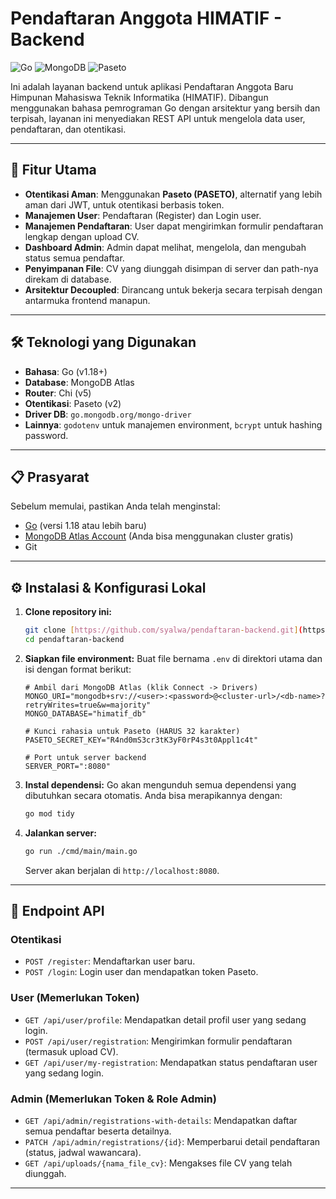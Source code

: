 # Pendaftaran Anggota HIMATIF - Backend

![Go](https://img.shields.io/badge/Go-00ADD8?style=for-the-badge&logo=go&logoColor=white)
![MongoDB](https://img.shields.io/badge/MongoDB-47A248?style=for-the-badge&logo=mongodb&logoColor=white)
![Paseto](https://img.shields.io/badge/Paseto-000000?style=for-the-badge&logo=paseto&logoColor=white)

Ini adalah layanan backend untuk aplikasi Pendaftaran Anggota Baru Himpunan Mahasiswa Teknik Informatika (HIMATIF). Dibangun menggunakan bahasa pemrograman Go dengan arsitektur yang bersih dan terpisah, layanan ini menyediakan REST API untuk mengelola data user, pendaftaran, dan otentikasi.

---

## 🚀 Fitur Utama

- **Otentikasi Aman**: Menggunakan **Paseto (PASETO)**, alternatif yang lebih aman dari JWT, untuk otentikasi berbasis token.
- **Manajemen User**: Pendaftaran (Register) dan Login user.
- **Manajemen Pendaftaran**: User dapat mengirimkan formulir pendaftaran lengkap dengan upload CV.
- **Dashboard Admin**: Admin dapat melihat, mengelola, dan mengubah status semua pendaftar.
- **Penyimpanan File**: CV yang diunggah disimpan di server dan path-nya direkam di database.
- **Arsitektur Decoupled**: Dirancang untuk bekerja secara terpisah dengan antarmuka frontend manapun.

---

## 🛠️ Teknologi yang Digunakan

- **Bahasa**: Go (v1.18+)
- **Database**: MongoDB Atlas
- **Router**: Chi (v5)
- **Otentikasi**: Paseto (v2)
- **Driver DB**: `go.mongodb.org/mongo-driver`
- **Lainnya**: `godotenv` untuk manajemen environment, `bcrypt` untuk hashing password.

---

## 📋 Prasyarat

Sebelum memulai, pastikan Anda telah menginstal:
- [Go](https://golang.org/doc/install) (versi 1.18 atau lebih baru)
- [MongoDB Atlas Account](https://www.mongodb.com/cloud/atlas) (Anda bisa menggunakan cluster gratis)
- Git

---

## ⚙️ Instalasi & Konfigurasi Lokal

1.  **Clone repository ini:**
    ```bash
    git clone [https://github.com/syalwa/pendaftaran-backend.git](https://github.com/syalwa/pendaftaran-backend.git)
    cd pendaftaran-backend
    ```

2.  **Siapkan file environment:**
    Buat file bernama `.env` di direktori utama dan isi dengan format berikut:
    ```env
    # Ambil dari MongoDB Atlas (klik Connect -> Drivers)
    MONGO_URI="mongodb+srv://<user>:<password>@<cluster-url>/<db-name>?retryWrites=true&w=majority"
    MONGO_DATABASE="himatif_db"

    # Kunci rahasia untuk Paseto (HARUS 32 karakter)
    PASETO_SECRET_KEY="R4nd0mS3cr3tK3yF0rP4s3t0Appl1c4t"

    # Port untuk server backend
    SERVER_PORT=":8080"
    ```

3.  **Instal dependensi:**
    Go akan mengunduh semua dependensi yang dibutuhkan secara otomatis. Anda bisa merapikannya dengan:
    ```bash
    go mod tidy
    ```

4.  **Jalankan server:**
    ```bash
    go run ./cmd/main/main.go
    ```
    Server akan berjalan di `http://localhost:8080`.

---

## 📝 Endpoint API

### Otentikasi
- `POST /register`: Mendaftarkan user baru.
- `POST /login`: Login user dan mendapatkan token Paseto.

### User (Memerlukan Token)
- `GET /api/user/profile`: Mendapatkan detail profil user yang sedang login.
- `POST /api/user/registration`: Mengirimkan formulir pendaftaran (termasuk upload CV).
- `GET /api/user/my-registration`: Mendapatkan status pendaftaran user yang sedang login.

### Admin (Memerlukan Token & Role Admin)
- `GET /api/admin/registrations-with-details`: Mendapatkan daftar semua pendaftar beserta detailnya.
- `PATCH /api/admin/registrations/{id}`: Memperbarui detail pendaftaran (status, jadwal wawancara).
- `GET /api/uploads/{nama_file_cv}`: Mengakses file CV yang telah diunggah.

---